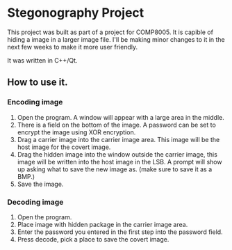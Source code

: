 # Stegonography Project

This project was built as part of a project for COMP8005. It is capible of hiding a image in a larger image file. I'll be making minor changes to it in the next few weeks to make it more user friendly.

It was written in C++/Qt.

## How to use it.

### Encoding image

1. Open the program. A window will appear with a large area in the middle.
2. There is a field on the bottom of the image. A password can be set to encrypt the image using XOR encryption.
3. Drag a carrier image into the carrier image area. This image will be the host image for the covert image.
4. Drag the hidden image into the window outside the carrier image, this image will be written into the host image in the LSB. A prompt will show up asking what to save the new image as. (make sure to save it as a BMP.)
5. Save the image.

### Decoding image

1. Open the program.
2. Place image with hidden package in the carrier image area.
3. Enter the password you entered in the first step into the password field.
4. Press decode, pick a place to save the covert image.